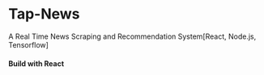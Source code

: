 # Tap-News
A Real Time News Scraping and Recommendation System[React, Node.js, Tensorflow]

#### Build with React
